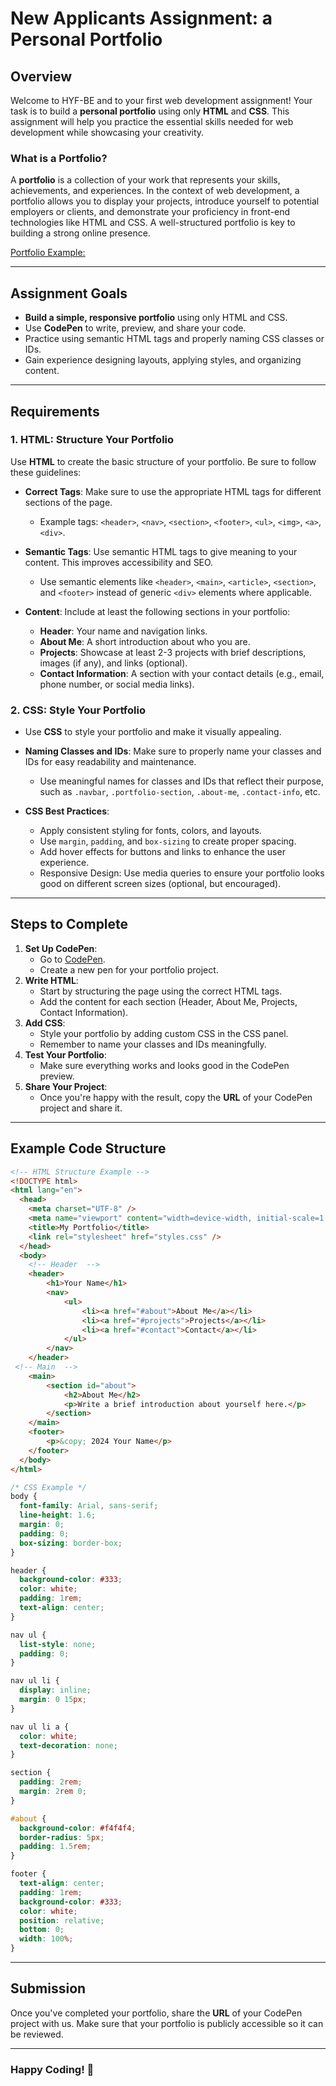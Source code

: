 # New Applicants Assignment: a Personal Portfolio

## Overview

Welcome to HYF-BE and to your first web development assignment! Your task is to build a **personal portfolio** using only **HTML** and **CSS**. This assignment will help you practice the essential skills needed for web development while showcasing your creativity.

### What is a Portfolio?

A **portfolio** is a collection of your work that represents your skills, achievements, and experiences. In the context of web development, a portfolio allows you to display your projects, introduce yourself to potential employers or clients, and demonstrate your proficiency in front-end technologies like HTML and CSS. A well-structured portfolio is key to building a strong online presence.

[Portfolio Example:](https://mileenka.github.io/Portfolio/index.html#about)

---

## Assignment Goals

- **Build a simple, responsive portfolio** using only HTML and CSS.
- Use **CodePen** to write, preview, and share your code.
- Practice using semantic HTML tags and properly naming CSS classes or IDs.
- Gain experience designing layouts, applying styles, and organizing content.

---

## Requirements

### 1. **HTML: Structure Your Portfolio**

Use **HTML** to create the basic structure of your portfolio. Be sure to follow these guidelines:

- **Correct Tags**: Make sure to use the appropriate HTML tags for different sections of the page.
  - Example tags: `<header>`, `<nav>`, `<section>`, `<footer>`, `<ul>`, `<img>`, `<a>`, `<div>`.
- **Semantic Tags**: Use semantic HTML tags to give meaning to your content. This improves accessibility and SEO.
  - Use semantic elements like `<header>`, `<main>`, `<article>`, `<section>`, and `<footer>` instead of generic `<div>` elements where applicable.

- **Content**: Include at least the following sections in your portfolio:
  - **Header**: Your name and navigation links.
  - **About Me**: A short introduction about who you are.
  - **Projects**: Showcase at least 2-3 projects with brief descriptions, images (if any), and links (optional).
  - **Contact Information**: A section with your contact details (e.g., email, phone number, or social media links).

### 2. **CSS: Style Your Portfolio**

- Use **CSS** to style your portfolio and make it visually appealing.
- **Naming Classes and IDs**: Make sure to properly name your classes and IDs for easy readability and maintenance.
  - Use meaningful names for classes and IDs that reflect their purpose, such as `.navbar`, `.portfolio-section`, `.about-me`, `.contact-info`, etc.

- **CSS Best Practices**:
  - Apply consistent styling for fonts, colors, and layouts.
  - Use `margin`, `padding`, and `box-sizing` to create proper spacing.
  - Add hover effects for buttons and links to enhance the user experience.
  - Responsive Design: Use media queries to ensure your portfolio looks good on different screen sizes (optional, but encouraged).

---

## Steps to Complete

1. **Set Up CodePen**:
    - Go to [CodePen](https://codepen.io/).
    - Create a new pen for your portfolio project.
2. **Write HTML**:
    - Start by structuring the page using the correct HTML tags.
    - Add the content for each section (Header, About Me, Projects, Contact Information).
3. **Add CSS**:
    - Style your portfolio by adding custom CSS in the CSS panel.
    - Remember to name your classes and IDs meaningfully.
4. **Test Your Portfolio**:
    - Make sure everything works and looks good in the CodePen preview.
5. **Share Your Project**:
    - Once you're happy with the result, copy the **URL** of your CodePen project and share it.

---

## Example Code Structure

```html
<!-- HTML Structure Example -->
<!DOCTYPE html>
<html lang="en">
  <head>
    <meta charset="UTF-8" />
    <meta name="viewport" content="width=device-width, initial-scale=1.0" />
    <title>My Portfolio</title>
    <link rel="stylesheet" href="styles.css" />
  </head>
  <body>
    <!-- Header  -->
    <header>
        <h1>Your Name</h1>
        <nav>
            <ul>
                <li><a href="#about">About Me</a></li>
                <li><a href="#projects">Projects</a></li>
                <li><a href="#contact">Contact</a></li>
            </ul>
        </nav>
    </header>
 <!-- Main  -->
    <main>
        <section id="about">
            <h2>About Me</h2>
            <p>Write a brief introduction about yourself here.</p>
        </section>
    </main>
    <footer>
        <p>&copy; 2024 Your Name</p>
    </footer>
  </body>
</html>
```

```css
/* CSS Example */
body {
  font-family: Arial, sans-serif;
  line-height: 1.6;
  margin: 0;
  padding: 0;
  box-sizing: border-box;
}

header {
  background-color: #333;
  color: white;
  padding: 1rem;
  text-align: center;
}

nav ul {
  list-style: none;
  padding: 0;
}

nav ul li {
  display: inline;
  margin: 0 15px;
}

nav ul li a {
  color: white;
  text-decoration: none;
}

section {
  padding: 2rem;
  margin: 2rem 0;
}

#about {
  background-color: #f4f4f4;
  border-radius: 5px;
  padding: 1.5rem;
}

footer {
  text-align: center;
  padding: 1rem;
  background-color: #333;
  color: white;
  position: relative;
  bottom: 0;
  width: 100%;
}
```

---

## Submission

Once you've completed your portfolio, share the **URL** of your CodePen project with us. Make sure that your portfolio is publicly accessible so it can be reviewed.

---

### Happy Coding! 🎉
